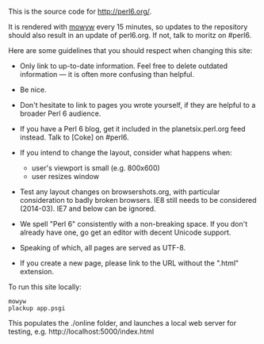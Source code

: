 This is the source code for <http://perl6.org/>.

It is rendered with [mowyw](http://perlgeek.de/en/software/mowyw)
every 15 minutes, so updates to the repository should also result in
an update of perl6.org. If not, talk to moritz on #perl6.

Here are some guidelines that you should respect when changing this site:

  * Only link to up-to-date information. Feel free to delete outdated
    information — it is often more confusing than helpful.

  * Be nice.

  * Don't hesitate to link to pages you wrote yourself, if they are helpful to
    a broader Perl 6 audience.

  * If you have a Perl 6 blog, get it included in the planetsix.perl.org feed
    instead. Talk to \[Coke\] on #perl6.

  * If you intend to change the layout, consider what happens when:

      - user's viewport is small (e.g. 800x600)
      - user resizes window

  * Test any layout changes on browsershots.org, with particular consideration
    to badly broken browsers. IE8 still needs to be considered (2014-03).
    IE7 and below can be ignored.

  * We spell "Perl 6" consistently with a non-breaking space. If you don't
    already have one, go get an editor with decent Unicode support.

  * Speaking of which, all pages are served as UTF-8.

  * If you create a new page, please link to the URL without the
    ".html" extension.

To run this site locally:

    mowyw
    plackup app.psgi

This populates the ./online folder, and launches a local web server for
testing, e.g. http://localhost:5000/index.html
